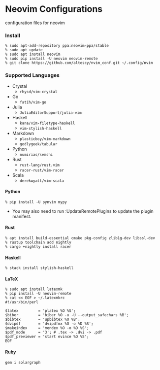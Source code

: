 Neovim Configurations
===

configuration files for neovim


### Install

```
% sudo apt-add-repository ppa:neovim-ppa/stable
% sudo apt update
% sudo apt install neovim
% sudo pip install -U neovim neovim-remote
% git clone https://github.com/altescy/nvim_conf.git ~/.config/nvim
```

### Supported Languages

- Crystal
  - `rhysd/vim-crystal`
- Go
  - `fatih/vim-go`
- Julia
  - `JuliaEditorSupport/julia-vim`
- Haskell
  - `kana/vim-filetype-haskell`
  - `vim-stylish-haskell`
- Markdown
  - `plasticboy/vim-markdown`
  - `godlygeek/tabular`
- Python
  - `numirias/semshi`
- Rust
  - `rust-lang/rust.vim`
  - `racer-rust/vim-racer`
- Scala
  - `derekwyatt/vim-scala`


#### Python
```
% pip install -U pynvim mypy
```
- You may also need to run :UpdateRemotePlugins to update the plugin manifest.


#### Rust
```
% apt install build-essential cmake pkg-config zlib1g-dev libssl-dev
% rustup toolchain add nightly
% cargo +nightly install racer
```

#### Haskell
```
% stack install stylish-haskell
```

#### LaTeX
```
% sudo apt install latexmk
% pip install -U neovim-remote
% cat << EOF > ~/.latexmkrc
#!/usr/bin/perl

$latex         = 'platex %O %S';
$biber         = 'biber %O -u -U --output_safechars %B';
$bibtex        = 'upbibtex %O %B';
$dvipdf        = 'dvipdfmx %O -o %D %S';
$makeindex     = 'mendex %O -o %D %S';
$pdf_mode      = '3'; # .tex -> .dvi -> .pdf
$pdf_previewer = 'start evince %O %S';
EOF
```

#### Ruby

```
gem i solargraph
```

